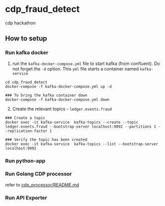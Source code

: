 # cdp_fraud_detect
cdp hackathon



## How to setup

### Run kafka docker

1. run the `kafka-docker-compose.yml` file to start kafka (from confluent). Do not forget the `-d` option.
 This `yml` file starts a container named `kafka-service`
```commandline
cd cdp_fraud_detect
docker-compose -f kafka-docker-compose.yml up -d

### To bring the kafka container down
docker-compose -f kafka-docker-compose.yml down
```

2. Create the relevant topics - `ledger.events.fraud`
```commandline
### Create a topic
docker exec -it kafka-service  kafka-topics --create --topic ledger.events.fraud --bootstrap-server localhost:9092 --partitions 1 --replication-factor 1 

### Verify the topic has been created
docker exec -it kafka-service  kafka-topics --list --bootstrap-server localhost:9092
```


### Run python-app



### Run Golang CDP processor
refer to [cdp_processor/README.md](cdp_processor/README.md)


### Run API Exporter